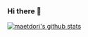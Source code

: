 ### Hi there 👋

[![maetdori's github stats](https://github-readme-stats.vercel.app/api?username=maetdori)](https://github.com/maetdori/github-readme-stats)

<!--
**maetdori/maetdori** is a ✨ _special_ ✨ repository because its `README.md` (this file) appears on your GitHub profile.

Here are some ideas to get you started:

- 🔭 I’m currently working on ...
- 🌱 I’m currently learning ...
- 👯 I’m looking to collaborate on ...
- 🤔 I’m looking for help with ...
- 💬 Ask me about ...
- 📫 How to reach me: ...
- 😄 Pronouns: ...
- ⚡ Fun fact: ...
-->
